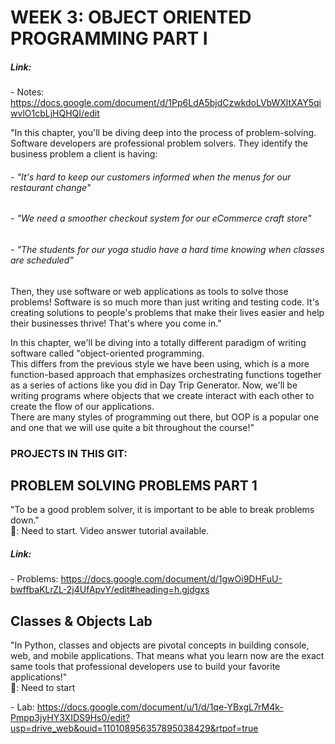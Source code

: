 # WEEK 3: OBJECT ORIENTED PROGRAMMING PART I  
##### Link:  
\- Notes: https://docs.google.com/document/d/1Pp6LdA5bjdCzwkdoLVbWXltXAY5qiwvlO1cbLjHQHQI/edit  

"In this chapter, you'll be diving deep into the process of problem-solving. Software developers are professional problem solvers. They identify the business problem a client is having:  
###### \- "It's hard to keep our customers informed when the menus for our restaurant change"  
###### \- "We need a smoother checkout system for our eCommerce craft store"  
###### \- "The students for our yoga studio have a hard time knowing when classes are scheduled"  
Then, they use software or web applications as tools to solve those problems! Software is so much more than just writing and testing code. It's creating solutions to people's problems that make their lives easier and help their businesses thrive! That's where you come in."

In this chapter, we'll be diving into a totally different paradigm of writing software called "object-oriented programming.   
This differs from the previous style we have been using, which is a more function-based approach that emphasizes orchestrating functions together as a series of actions like you did in Day Trip Generator. Now, we'll be writing programs where objects that we create interact with each other to create the flow of our applications.  
There are many styles of programming out there, but OOP is a popular one and one that we will use quite a bit throughout the course!"

### PROJECTS IN THIS GIT:
## PROBLEM SOLVING PROBLEMS PART 1  
"To be a good problem solver, it is important to be able to break problems down."  
🤔: Need to start. Video answer tutorial available. 

##### Link:  
\- Problems:  https://docs.google.com/document/d/1gwOi9DHFuU-bwffbaKLrZL-2j4UfApvY/edit#heading=h.gjdgxs  

## Classes & Objects Lab  
"In Python, classes and objects are pivotal concepts in building console, web, and mobile applications. That means what you learn now are the exact same tools that professional developers use to build your favorite applications!"  
🤔: Need to start

\- Lab: https://docs.google.com/document/u/1/d/1qe-YBxgL7rM4k-Pmpp3jyHY3XIDS9Hs0/edit?usp=drive_web&ouid=110108956357895038429&rtpof=true
